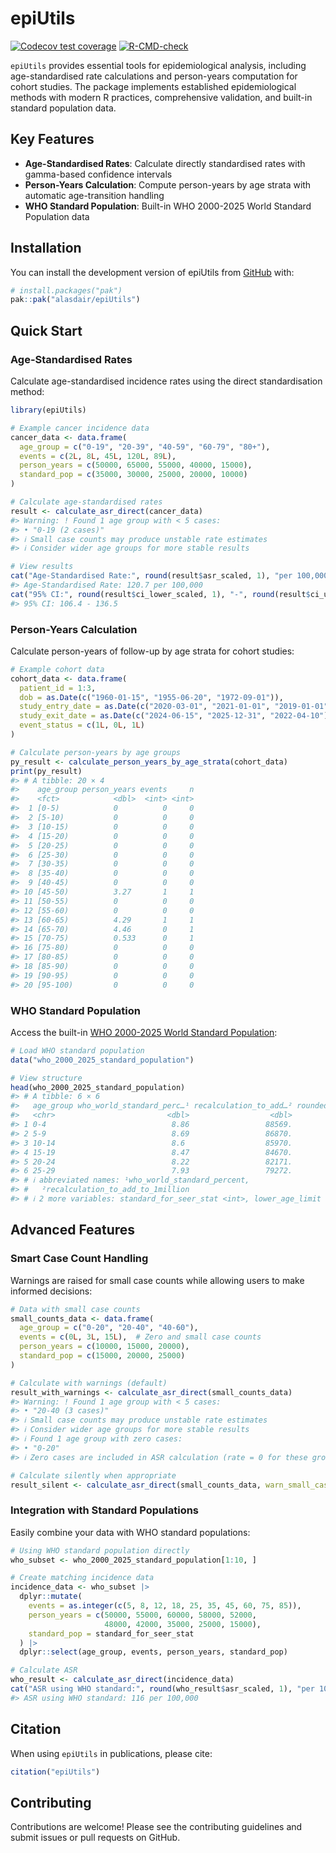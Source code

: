 
<!-- README.md is generated from README.Rmd. Please edit that file -->

# epiUtils

<!-- badges: start -->

[![Codecov test
coverage](https://codecov.io/gh/rmgpanw/epiUtils/graph/badge.svg)](https://app.codecov.io/gh/rmgpanw/epiUtils)
[![R-CMD-check](https://github.com/rmgpanw/epiUtils/actions/workflows/R-CMD-check.yaml/badge.svg)](https://github.com/rmgpanw/epiUtils/actions/workflows/R-CMD-check.yaml)
<!-- badges: end -->

`epiUtils` provides essential tools for epidemiological analysis,
including age-standardised rate calculations and person-years
computation for cohort studies. The package implements established
epidemiological methods with modern R practices, comprehensive
validation, and built-in standard population data.

## Key Features

- **Age-Standardised Rates**: Calculate directly standardised rates with
  gamma-based confidence intervals
- **Person-Years Calculation**: Compute person-years by age strata with
  automatic age-transition handling
- **WHO Standard Population**: Built-in WHO 2000-2025 World Standard
  Population data

## Installation

You can install the development version of epiUtils from
[GitHub](https://github.com/) with:

``` r
# install.packages("pak")
pak::pak("alasdair/epiUtils")
```

## Quick Start

### Age-Standardised Rates

Calculate age-standardised incidence rates using the direct
standardisation method:

``` r
library(epiUtils)

# Example cancer incidence data
cancer_data <- data.frame(
  age_group = c("0-19", "20-39", "40-59", "60-79", "80+"),
  events = c(2L, 8L, 45L, 120L, 89L),
  person_years = c(50000, 65000, 55000, 40000, 15000),
  standard_pop = c(35000, 30000, 25000, 20000, 10000)
)

# Calculate age-standardised rates
result <- calculate_asr_direct(cancer_data)
#> Warning: ! Found 1 age group with < 5 cases:
#> • "0-19 (2 cases)"
#> ℹ Small case counts may produce unstable rate estimates
#> ℹ Consider wider age groups for more stable results

# View results
cat("Age-Standardised Rate:", round(result$asr_scaled, 1), "per 100,000\n")
#> Age-Standardised Rate: 120.7 per 100,000
cat("95% CI:", round(result$ci_lower_scaled, 1), "-", round(result$ci_upper_scaled, 1), "\n")
#> 95% CI: 106.4 - 136.5
```

### Person-Years Calculation

Calculate person-years of follow-up by age strata for cohort studies:

``` r
# Example cohort data
cohort_data <- data.frame(
  patient_id = 1:3,
  dob = as.Date(c("1960-01-15", "1955-06-20", "1972-09-01")),
  study_entry_date = as.Date(c("2020-03-01", "2021-01-01", "2019-01-01")),
  study_exit_date = as.Date(c("2024-06-15", "2025-12-31", "2022-04-10")),
  event_status = c(1L, 0L, 1L)
)

# Calculate person-years by age groups
py_result <- calculate_person_years_by_age_strata(cohort_data)
print(py_result)
#> # A tibble: 20 × 4
#>    age_group person_years events     n
#>    <fct>            <dbl>  <int> <int>
#>  1 [0-5)            0          0     0
#>  2 [5-10)           0          0     0
#>  3 [10-15)          0          0     0
#>  4 [15-20)          0          0     0
#>  5 [20-25)          0          0     0
#>  6 [25-30)          0          0     0
#>  7 [30-35)          0          0     0
#>  8 [35-40)          0          0     0
#>  9 [40-45)          0          0     0
#> 10 [45-50)          3.27       1     1
#> 11 [50-55)          0          0     0
#> 12 [55-60)          0          0     0
#> 13 [60-65)          4.29       1     1
#> 14 [65-70)          4.46       0     1
#> 15 [70-75)          0.533      0     1
#> 16 [75-80)          0          0     0
#> 17 [80-85)          0          0     0
#> 18 [85-90)          0          0     0
#> 19 [90-95)          0          0     0
#> 20 [95-100)         0          0     0
```

### WHO Standard Population

Access the built-in [WHO 2000-2025 World Standard
Population](https://seer.cancer.gov/stdpopulations/world.who.html):

``` r
# Load WHO standard population
data("who_2000_2025_standard_population")

# View structure
head(who_2000_2025_standard_population)
#> # A tibble: 6 × 6
#>   age_group who_world_standard_perc…¹ recalculation_to_add…² rounded_to_integers
#>   <chr>                         <dbl>                  <dbl>               <int>
#> 1 0-4                            8.86                 88569.               88569
#> 2 5-9                            8.69                 86870.               86870
#> 3 10-14                          8.6                  85970.               85970
#> 4 15-19                          8.47                 84670.               84670
#> 5 20-24                          8.22                 82171.               82171
#> 6 25-29                          7.93                 79272.               79272
#> # ℹ abbreviated names: ¹​who_world_standard_percent,
#> #   ²​recalculation_to_add_to_1million
#> # ℹ 2 more variables: standard_for_seer_stat <int>, lower_age_limit <int>
```

## Advanced Features

### Smart Case Count Handling

Warnings are raised for small case counts while allowing users to make
informed decisions:

``` r
# Data with small case counts
small_counts_data <- data.frame(
  age_group = c("0-20", "20-40", "40-60"),
  events = c(0L, 3L, 15L),  # Zero and small case counts
  person_years = c(10000, 15000, 20000),
  standard_pop = c(15000, 20000, 25000)
)

# Calculate with warnings (default)
result_with_warnings <- calculate_asr_direct(small_counts_data)
#> Warning: ! Found 1 age group with < 5 cases:
#> • "20-40 (3 cases)"
#> ℹ Small case counts may produce unstable rate estimates
#> ℹ Consider wider age groups for more stable results
#> ℹ Found 1 age group with zero cases:
#> • "0-20"
#> ℹ Zero cases are included in ASR calculation (rate = 0 for these groups)

# Calculate silently when appropriate
result_silent <- calculate_asr_direct(small_counts_data, warn_small_cases = FALSE)
```

### Integration with Standard Populations

Easily combine your data with WHO standard populations:

``` r
# Using WHO standard population directly
who_subset <- who_2000_2025_standard_population[1:10, ]

# Create matching incidence data
incidence_data <- who_subset |>
  dplyr::mutate(
    events = as.integer(c(5, 8, 12, 18, 25, 35, 45, 60, 75, 85)),
    person_years = c(50000, 55000, 60000, 58000, 52000, 
                     48000, 42000, 35000, 25000, 15000),
    standard_pop = standard_for_seer_stat
  ) |>
  dplyr::select(age_group, events, person_years, standard_pop)

# Calculate ASR
who_result <- calculate_asr_direct(incidence_data)
cat("ASR using WHO standard:", round(who_result$asr_scaled, 1), "per 100,000\n")
#> ASR using WHO standard: 116 per 100,000
```

## Citation

When using `epiUtils` in publications, please cite:

``` r
citation("epiUtils")
```

## Contributing

Contributions are welcome! Please see the contributing guidelines and
submit issues or pull requests on GitHub.
